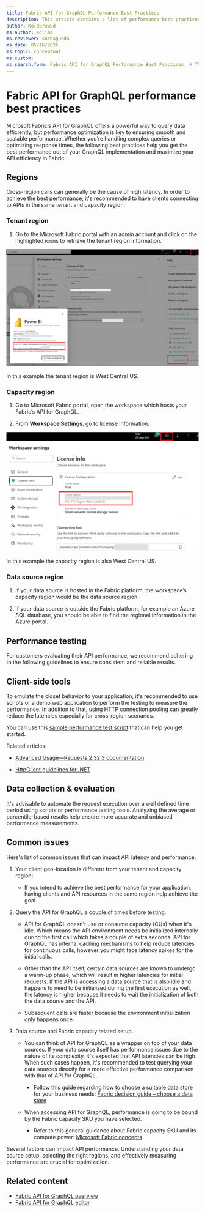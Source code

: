 ```yaml
---
title: Fabric API for GraphQL Performance Best Practices
description: This article contains a list of performance best practices
author: KoldBrewEd 
ms.author: edlima
ms.reviewer: snehagunda
ms.date: 05/16/2025
ms.topic: conceptual
ms.custom:
ms.search.form: Fabric API for GraphQL Performance Best Practices  # This value shouldn't change. If so, contact engineering.
---
```


# Fabric API for GraphQL performance best practices

Microsoft Fabric’s API for GraphQL offers a powerful way to query data efficiently, but performance optimization is key to ensuring smooth and scalable performance. Whether you’re handling complex queries or optimizing response times, the following best practices help you get the best performance out of your GraphQL implementation and maximize your API efficiency in Fabric.

## Regions

Cross-region calls can generally be the cause of high latency. In order to achieve the best performance, it's recommended to have clients connecting to APIs in the same tenant and capacity region.

### Tenant region

1.  Go to the Microsoft Fabric portal with an admin account and click on the highlighted icons to retrieve the tenant region information.

![Tenant region information in Fabric Portal](media/api-graphql-performance/api-graphql-region.png)

In this example the tenant region is West Central US.

### Capacity region

1. Go to Microsoft Fabric portal, open the workspace which hosts your Fabric’s API for GraphQL.

1. From **Workspace Settings**, go to license information.

[ ![Screenshot of Capacity region information in Fabric Portal](media/api-graphql-performance/api-graphql-license.png) ](media/api-graphql-performance/api-graphql-license.png#lightbox)

In this example the capacity region is also West Central US.

### Data source region

1. If your data source is hosted in the Fabric platform, the workspace’s capacity region would be the data source region.

1. If your data source is outside the Fabric platform, for example an Azure SQL database, you should be able to find the regional information in the Azure portal.

## Performance testing

For customers evaluating their API performance, we recommend adhering to the following guidelines to ensure consistent and reliable results.

## Client-side tools

To emulate the closet behavior to your application, it's recommended to use scripts or a demo web application to perform the testing to measure the performance. In addition to that, using HTTP connection pooling can greatly reduce the latencies especially for cross-region scenarios.

You can use this [sample performance test script](https://github.com/microsoft/fabric-samples/blob/main/docs-samples/data-engineering/GraphQL/benchmarking/graphql_performance_test_notebook.ipynb) that can help you get started.

Related articles:

* [Advanced Usage—Requests 2.32.3 documentation](https://docs.python-requests.org/en/latest/user/advanced/#session-objects)

* [HttpClient guidelines for .NET](/dotnet/fundamentals/networking/http/httpclient-guidelines#recommended-use)

## Data collection & evaluation

It's advisable to automate the request execution over a well defined time period using scripts or performance testing tools. Analyzing the average or percentile-based results help ensure more accurate and unbiased performance measurements.

## Common issues

Here's list of common issues that can impact API latency and performance.

1. Your client geo-location is different from your tenant and capacity region:
   * If you intend to achieve the best performance for your application, having clients and API resources in the same region help achieve the goal.

1. Query the API for GraphQL a couple of times before testing:

   * API for GraphQL doesn't use or consume capacity (CUs) when it's idle. Which means the API environment needs be initialized internally during the first call which takes a couple of extra seconds. API for GraphQL has internal caching mechanisms to help reduce latencies for continuous calls, however you might face latency spikes for the initial calls.

   * Other than the API itself, certain data sources are known to undergo a warm-up phase, which will result in higher latencies for initial requests.  If the API is accessing a data source that is also idle and happens to need to be initialized during the first execution as well, the latency is higher because it needs to wait the initialization of both the data source and the API.

   * Subsequent calls are faster because the environment initialization only happens once.

1. Data source and Fabric capacity related setup.

   * You can think of API for GraphQL as a wrapper on top of your data sources. If your data source itself has performance issues due to the nature of its complexity, it's expected that API latencies can be high. When such cases happen, it's recommended to test querying your data sources directly for a more effective performance comparison with that of API for GraphQL.

     * Follow this guide regarding how to choose a suitable data store for your business needs: [Fabric decision guide – choose a data store](../fundamentals/decision-guide-data-store.md#data-store-properties)

   * When accessing API for GraphQL, performance is going to be bound by the Fabric capacity SKU you have selected.

     * Refer to this general guidance about Fabric capacity SKU and its compute power: [Microsoft Fabric concepts](../enterprise/licenses.md#capacity)

Several factors can impact API performance. Understanding your data source setup, selecting the right regions, and effectively measuring performance are crucial for optimization. 

## Related content

* [Fabric API for GraphQL overview](get-started-api-graphql.md)
* [Fabric API for GraphQL editor](api-graphql-editor.md)
